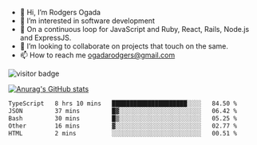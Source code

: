 - 👋 Hi, I’m Rodgers Ogada
- 👀 I’m interested in software development
- 🌱 On a continuous loop for JavaScript and Ruby, React, Rails, Node.js and ExpressJS.
- 💞️ I’m looking to collaborate on projects that touch on the same.
- 📫 How to reach me ogadarodgers@gmail.com

![visitor badge](https://visitor-badge.glitch.me/badge?page_id=ogada-otieno.visitor-badge)

[![Anurag's GitHub stats](https://github-readme-stats.vercel.app/api?username=ogada-otieno)](https://github.com/anuraghazra/github-readme-stats) 
<!--START_SECTION:waka-->

```txt
TypeScript   8 hrs 10 mins   █████████████████████░░░░   84.50 %
JSON         37 mins         █▓░░░░░░░░░░░░░░░░░░░░░░░   06.42 %
Bash         30 mins         █▒░░░░░░░░░░░░░░░░░░░░░░░   05.25 %
Other        16 mins         ▓░░░░░░░░░░░░░░░░░░░░░░░░   02.77 %
HTML         2 mins          ░░░░░░░░░░░░░░░░░░░░░░░░░   00.51 %
```

<!--END_SECTION:waka-->

<!---
ogada-otieno/ogada-otieno is a ✨ special ✨ repository because its `README.md` (this file) appears on your GitHub profile.
You can click the Preview link to take a look at your changes.
--->
